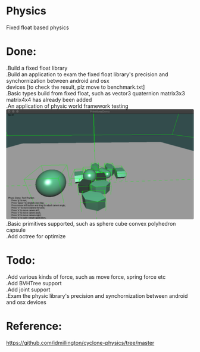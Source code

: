 # Physics
Fixed float based physics

# Done:
.Build a fixed float library  
.Build an application to exam the fixed float library's precision and synchornization between android and osx  
devices [to check the result, plz move to benchmark.txt]  
.Basic types build from fixed float, such as vector3 quaternion matrix3x3 matrix4x4 has already been added  
.An application of physic world framework testing  
![image](https://github.com/Ostding/Physics/blob/master/images/demo.png)  
.Basic primitives supported, such as sphere cube convex polyhedron capsule  
.Add octree for optimize  

# Todo:
.Add various kinds of force, such as move force, spring force etc  
.Add BVHTree support  
.Add joint support  
.Exam the physic library's precision and synchornization between android and osx devices    


# Reference:
https://github.com/idmillington/cyclone-physics/tree/master